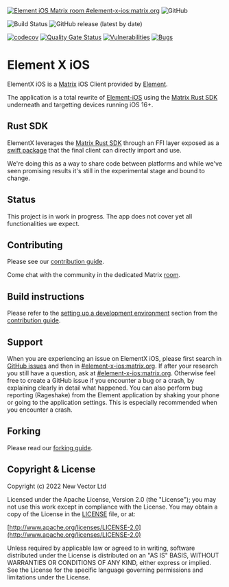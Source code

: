 [![Element iOS Matrix room #element-x-ios:matrix.org](https://img.shields.io/matrix/element-x-ios:matrix.org.svg?label=%23element-x-ios:matrix.org&logo=matrix&server_fqdn=matrix.org)](https://matrix.to/#/#element-x-ios:matrix.org)
![GitHub](https://img.shields.io/github/license/vector-im/element-x-ios)

![Build Status](https://img.shields.io/github/actions/workflow/status/vector-im/element-x-ios/unit_tests.yml?style=flat-square)
![GitHub release (latest by date)](https://img.shields.io/github/v/release/vector-im/element-x-ios)

[![codecov](https://codecov.io/gh/vector-im/element-x-ios/branch/develop/graph/badge.svg?token=AVIJB2MJU2)](https://codecov.io/gh/vector-im/element-x-ios)
[![Quality Gate Status](https://sonarcloud.io/api/project_badges/measure?project=vector-im_element-x-ios&metric=alert_status)](https://sonarcloud.io/summary/new_code?id=vector-im_element-x-ios)
[![Vulnerabilities](https://sonarcloud.io/api/project_badges/measure?project=vector-im_element-x-ios&metric=vulnerabilities)](https://sonarcloud.io/summary/new_code?id=vector-im_element-x-ios)
[![Bugs](https://sonarcloud.io/api/project_badges/measure?project=vector-im_element-x-ios&metric=bugs)](https://sonarcloud.io/summary/new_code?id=vector-im_element-x-ios)

# Element X iOS

ElementX iOS is a [Matrix](https://matrix.org/) iOS Client provided by [Element](https://element.io/).

The application is a total rewrite of [Element-iOS](https://github.com/vector-im/element-ios) using the [Matrix Rust SDK](https://github.com/matrix-org/matrix-rust-sdk) underneath and targetting devices running iOS 16+.

## Rust SDK

ElementX leverages the [Matrix Rust SDK](https://github.com/matrix-org/matrix-rust-sdk) through an FFI layer exposed as a [swift package](https://github.com/matrix-org/matrix-rust-components-swift) that the final client can directly import and use.

We're doing this as a way to share code between platforms and while we've seen promising results it's still in the experimental stage and bound to change.

## Status

This project is in work in progress. The app does not cover yet all functionalities we expect.

## Contributing

Please see our [contribution guide](CONTRIBUTING.md).

Come chat with the community in the dedicated Matrix [room](https://matrix.to/#/#element-x-ios:matrix.org).

## Build instructions

Please refer to the [setting up a development environment](CONTRIBUTING.md#setting-up-a-development-environment) section from the [contribution guide](CONTRIBUTING.md).

## Support

When you are experiencing an issue on ElementX iOS, please first search in [GitHub issues](https://github.com/vector-im/element-x-ios/issues)
and then in [#element-x-ios:matrix.org](https://matrix.to/#/#element-x-ios:matrix.org).
If after your research you still have a question, ask at [#element-x-ios:matrix.org](https://matrix.to/#/#element-x-ios:matrix.org). Otherwise feel free to create a GitHub issue if you encounter a bug or a crash, by explaining clearly in detail what happened. You can also perform bug reporting (Rageshake) from the Element application by shaking your phone or going to the application settings. This is especially recommended when you encounter a crash.

## Forking

Please read our [forking guide](docs/FORKING.md).

## Copyright & License

Copyright (c) 2022 New Vector Ltd

Licensed under the Apache License, Version 2.0 (the "License"); you may not use this work except in compliance with the License. You may obtain a copy of the License in the [LICENSE](LICENSE) file, or at:

[http://www.apache.org/licenses/LICENSE-2.0](http://www.apache.org/licenses/LICENSE-2.0)

Unless required by applicable law or agreed to in writing, software distributed under the License is distributed on an "AS IS" BASIS, WITHOUT WARRANTIES OR CONDITIONS OF ANY KIND, either express or implied. See the License for the specific language governing permissions and limitations under the License.
